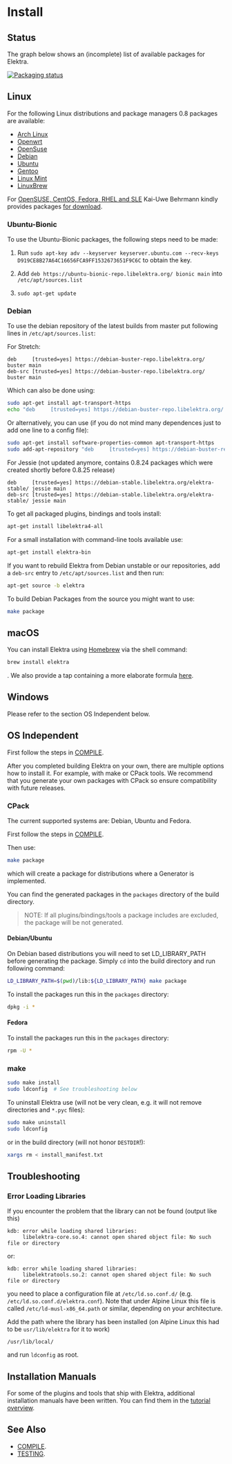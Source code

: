 # Install

## Status

The graph below shows an (incomplete) list of available packages for Elektra.

[![Packaging status](https://repology.org/badge/vertical-allrepos/elektra.svg)](https://repology.org/metapackage/elektra/versions)

## Linux

For the following Linux distributions and package managers 0.8 packages are available:

- [Arch Linux](https://aur.archlinux.org/packages/elektra/)
- [Openwrt](https://github.com/openwrt/packages/tree/master/libs/elektra)
- [OpenSuse](https://software.opensuse.org/package/elektra)
- [Debian](https://packages.debian.org/de/jessie/libelektra4)
- [Ubuntu](https://launchpad.net/ubuntu/+source/elektra)
- [Gentoo](http://packages.gentoo.org/package/app-admin/elektra)
- [Linux Mint](https://community.linuxmint.com/software/view/elektra-bin)
- [LinuxBrew](https://github.com/Linuxbrew/homebrew-core/blob/master/Formula/elektra.rb)

For [OpenSUSE, CentOS, Fedora, RHEL and SLE](https://build.opensuse.org/package/show/home:bekun:devel/elektra)
Kai-Uwe Behrmann kindly provides packages [for download](http://software.opensuse.org/download.html?project=home%3Abekun%3Adevel&package=libelektra4).

### Ubuntu-Bionic

To use the Ubuntu-Bionic packages, the following steps need to be made:

1. Run `sudo apt-key adv --keyserver keyserver.ubuntu.com --recv-keys D919CE8B27A64C16656FCA9FF1532673651F9C6C` to obtain the key.

2. Add `deb https://ubuntu-bionic-repo.libelektra.org/ bionic main` into `/etc/apt/sources.list`

3. `sudo apt-get update`

### Debian

To use the debian repository of the latest builds from master put following lines in
`/etc/apt/sources.list`:

For Stretch:

```
deb     [trusted=yes] https://debian-buster-repo.libelektra.org/ buster main
deb-src [trusted=yes] https://debian-buster-repo.libelektra.org/ buster main
```

Which can also be done using:

```sh
sudo apt-get install apt-transport-https
echo "deb     [trusted=yes] https://debian-buster-repo.libelektra.org/ buster main" | sudo tee /etc/apt/sources.list.d/elektra.list
```

Or alternatively, you can use (if you do not mind many dependences just to add one line to a config file):

```sh
sudo apt-get install software-properties-common apt-transport-https
sudo add-apt-repository "deb     [trusted=yes] https://debian-buster-repo.libelektra.org/ buster main"
```

For Jessie (not updated anymore, contains 0.8.24 packages which were created shortly before 0.8.25 release)

```
deb     [trusted=yes] https://debian-stable.libelektra.org/elektra-stable/ jessie main
deb-src [trusted=yes] https://debian-stable.libelektra.org/elektra-stable/ jessie main
```

To get all packaged plugins, bindings and tools install:

```sh
apt-get install libelektra4-all
```

For a small installation with command-line tools available use:

```sh
apt-get install elektra-bin
```

If you want to rebuild Elektra from Debian unstable or
our repositories, add a `deb-src` entry to `/etc/apt/sources.list`
and then run:

```sh
apt-get source -b elektra
```

To build Debian Packages from the source you might want to use:

```sh
make package
```

## macOS

You can install Elektra using [Homebrew](http://brew.sh) via the shell command:

```sh
brew install elektra
```

. We also provide a tap containing a more elaborate formula [here](http://github.com/ElektraInitiative/homebrew-elektra).

## Windows

Please refer to the section OS Independent below.

## OS Independent

First follow the steps in [COMPILE](COMPILE.md).

After you completed building Elektra on your own, there are multiple options how to install it. For example, with make or CPack tools.
We recommend that you generate your own packages with CPack so ensure compatibility with future releases.

### CPack

The current supported systems are: Debian, Ubuntu and Fedora.

First follow the steps in [COMPILE](COMPILE.md).

Then use:

```sh
make package
```
which will create a package for distributions where a Generator is implemented. 

You can find the generated packages in the `packages` directory of the build directory.

> NOTE: If all plugins/bindings/tools a package includes are excluded, the package will be not generated.

#### Debian/Ubuntu

On Debian based distributions you will need to set LD_LIBRARY_PATH before generating the package.
Simply `cd` into the build directory and run following command:

```sh
LD_LIBRARY_PATH=$(pwd)/lib:${LD_LIBRARY_PATH} make package
```

To install the packages run this in the `packages` directory:

```sh
dpkg -i *
```

#### Fedora

To install the packages run this in the `packages` directory:

```sh
rpm -U *
```



### make

```sh
sudo make install
sudo ldconfig  # See troubleshooting below
```

To uninstall Elektra use (will not be very clean,
e.g. it will not remove directories and `*.pyc` files):

```sh
sudo make uninstall
sudo ldconfig
```

or in the build directory (will not honor `DESTDIR`!):

```sh
xargs rm < install_manifest.txt
```

## Troubleshooting

### Error Loading Libraries

If you encounter the problem that the library can not be found (output like this)

```
kdb: error while loading shared libraries:
     libelektra-core.so.4: cannot open shared object file: No such file or directory
```

or:

```
kdb: error while loading shared libraries:
     libelektratools.so.2: cannot open shared object file: No such file or directory
```

you need to place a configuration file at `/etc/ld.so.conf.d/` (e.g. `/etc/ld.so.conf.d/elektra.conf`). Note that under Alpine Linux this file is called `/etc/ld-musl-x86_64.path` or similar, depending on your architecture.

Add the path where the library has been installed (on Alpine Linux this had to be `usr/lib/elektra` for it to work)

```
/usr/lib/local/
```

and run `ldconfig` as root.

## Installation Manuals

For some of the plugins and tools that ship with Elektra,
additional installation manuals have been written.
You can find them in the [tutorial overview](tutorials/README.md).

## See Also

- [COMPILE](COMPILE.md).
- [TESTING](TESTING.md).
